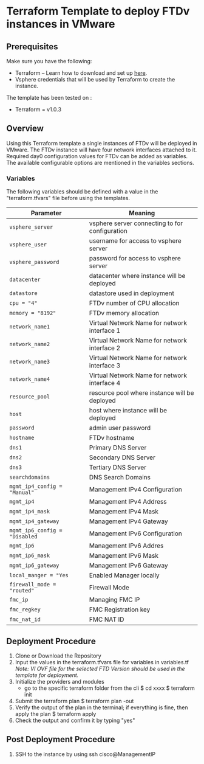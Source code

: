 # Terraform Template to deploy FTDv instances in VMware

## Prerequisites

Make sure you have the following:

- Terraform – Learn how to download and set up [here](https://learn.hashicorp.com/terraform/getting-started/install.html).
- Vsphere credentials that will be used by Terraform to create the instance.


The template has been tested on :
- Terraform = v1.0.3

## Overview

Using this Terraform template a single instances of FTDv will be deployed in VMware. The FTDv instance will have four network interfaces attached to it.
Required day0 configuration values for FTDv can be added as variables. The available configurable options are mentioned in the variables sections.

### Variables

The following variables should be defined with a value in the "terraform.tfvars" file before using the templates. 

| Parameter | Meaning |
| --- | --- |
| `vsphere_server` | vsphere server connecting to for configuration |
| `vsphere_user` | username for access to vsphere server |
| `vsphere_password` | password for access to vsphere server |
| `datacenter` | datacenter where instance will be deployed |
| `datastore` | datastore used in deployment |
| `cpu = "4"` | FTDv number of CPU allocation |
| `memory = "8192"` | FTDv memory allocation |
| `network_name1` | Virtual Network Name for network interface 1 |
| `network_name2` | Virtual Network Name for network interface 2 |
| `network_name3` | Virtual Network Name for network interface 3 |
| `network_name4` | Virtual Network Name for network interface 4 |
| `resource_pool` | resource pool where instance will be deployed |
| `host` | host where instance will be deployed |
| `password` | admin user password |
| `hostname` | FTDv hostname |
| `dns1` | Primary DNS Server |
| `dns2` | Secondary DNS Server |
| `dns3` | Tertiary DNS Server |
| `searchdomains` | DNS Search Domains |
| `mgmt_ip4_config = "Manual"` | Management IPv4 Configuration |
| `mgmt_ip4` | Management IPv4 Address |
| `mgmt_ip4_mask` | Management IPv4 Mask |
| `mgmt_ip4_gateway` | Management IPv4 Gateway |
| `mgmt_ip6_config = "Disabled` | Management IPv6 Configuration | 
| `mgmt_ip6` | Management IPv6 Addres  |
| `mgmt_ip6_mask` | Management IPv6 Mask |
| `mgmt_ip6_gateway` | Management IPv6 Gateway |
| `local_manger = "Yes` | Enabled Manager locally |
| `firewall_mode = "routed"` | Firewall Mode |
| `fmc_ip` | Managing FMC IP |
| `fmc_regkey` | FMC Registration key |
| `fmc_nat_id` | FMC NAT ID |



## Deployment Procedure

1) Clone or Download the Repository 
2) Input the values in the terraform.tfvars file for variables in variables.tf</br>
   *Note: VI OVF file for the selected FTD Version should be used in the template for deployment.*
4) Initialize the providers and modules
     - go to the specific terraform folder from the cli 
        $ cd xxxx
        $ terraform init 
4) Submit the terraform plan 
    $ terraform plan -out <filename>
5) Verify the output of the plan in the terminal; if everything is fine, then apply the plan 
    $ terraform apply <out filename generated earlier>
6) Check the output and confirm it by typing "yes"

## Post Deployment Procedure

1) SSH to the instance by using ssh cisco@ManagementIP

